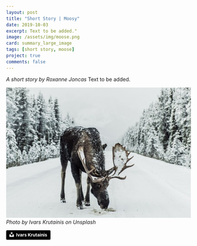 ```yaml
---
layout: post
title: "Short Story | Moosy"
date: 2019-10-03
excerpt: Text to be added."
image: /assets/img/moose.png
card: summary_large_image
tags: [short story, moose]
project: true
comments: false
---
```

*A short story by Roxanne Joncas*
Text to be added.

![Moose](/assets/img/moose.png)
*Photo by Ivars Krutainis on Unsplash*

<a style="background-color:black;color:white;text-decoration:none;padding:4px 6px;font-family:-apple-system, BlinkMacSystemFont, &quot;San Francisco&quot;, &quot;Helvetica Neue&quot;, Helvetica, Ubuntu, Roboto, Noto, &quot;Segoe UI&quot;, Arial, sans-serif;font-size:12px;font-weight:bold;line-height:1.2;display:inline-block;border-radius:3px" href="https://unsplash.com/@krutainis?utm_medium=referral&amp;utm_campaign=photographer-credit&amp;utm_content=creditBadge" target="_blank" rel="noopener noreferrer" title="Download free do whatever you want high-resolution photos from Ivars Krutainis"><span style="display:inline-block;padding:2px 3px"><svg xmlns="http://www.w3.org/2000/svg" style="height:12px;width:auto;position:relative;vertical-align:middle;top:-2px;fill:white" viewBox="0 0 32 32"><title>unsplash-logo</title><path d="M10 9V0h12v9H10zm12 5h10v18H0V14h10v9h12v-9z"></path></svg></span><span style="display:inline-block;padding:2px 3px">Ivars Krutainis</span></a>
